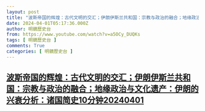```yaml
---
layout: post
title: "波斯帝国的辉煌：古代文明的交汇；伊朗伊斯兰共和国：宗教与政治的融合；地缘政治与文化遗产：伊朗的兴衰分析：诸国简史10分钟20240401"
date: 2024-04-01T05:17:36.000Z
author: 明鏡歷史台
from: https://www.youtube.com/watch?v=a5OCy_DUQKs
tags: [ 明鏡歷史台 ]
comments: True
categories: [ 明鏡歷史台 ]
---
```

<!--1711948656000-->
[波斯帝国的辉煌：古代文明的交汇；伊朗伊斯兰共和国：宗教与政治的融合；地缘政治与文化遗产：伊朗的兴衰分析：诸国简史10分钟20240401](https://www.youtube.com/watch?v=a5OCy_DUQKs)
------

<div>

</div>
